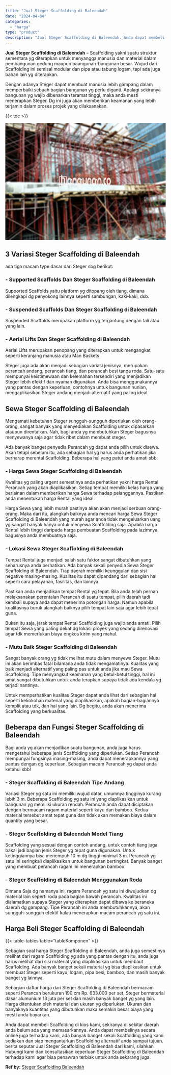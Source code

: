 ```yaml
---
title: "Jual Steger Scaffolding di Baleendah"
date: "2024-04-04"
categories: 
  - "harga"
type: "product"
description: "Jual Steger Scaffolding di Baleendah. Anda dapat membeli Scaffolding di kios kami, sekiranya di sekitar daerah anda belum ada yang memasarkannya. Anda dapat..."
---
```


**Jual Steger Scaffolding di Baleendah** – Scaffolding yakni suatu struktur sementara yg diterapkan untuk menyangga manusia dan material dalam pembangunan gedung maupun baangunan-bangunan besar. Wujud dari Scaffolding ini semisal modular dan pipa atau tabung logam, tapi ada juga bahan lain yg diterapkan.

Dengan adanya Steger dapat membuat manusia lebih gampang dalam memperbaiki sebuah bagian bangunan yg perlu diganti. Apalagi sekiranya bangunan yg wajib dibenarkan teramat tinggi, maka anda mesti menerapkan Steger. Dg ini juga akan memberikan keamanan yang lebih terjamin dalam proses projek yang dilaksanakan.

{{< toc >}}

![Jual Steger Scaffolding di Baleendah](/images/sewa-scaffolding-steger-23.png)

## 3 Variasi Steger Scaffolding di Baleendah

ada tiga macam type dasar dari Steger sbg berikut:

### \- Supported Scaffolds Dan Steger Scaffolding di Baleendah

Supported Scaffolds yaitu platform yg ditopang oleh tiang, dimana dilengkapi dg penyokong lainnya seperti sambungan, kaki-kaki, dsb.

### \- Suspended Scaffolds Dan Steger Scaffolding di Baleendah

Suspended Scaffolds merupakan platform yg tergantung dengan tali atau yang lain.

### \- Aerial Lifts Dan Steger Scaffolding di Baleendah

Aerial Lifts merupakan penopang yang diterapkan untuk mengangkat seperti keranjang manusia atau Man Baskets

Steger juga ada akan menjadi sebagian variasi jenisnya, merupakan perancah andang, perancah tiang, dan perancah besi tanpa roda. Satu-satu mempunyai keistimewaan dan kelemahan tersendiri yang menjadikan Steger lebih efektif dan nyaman digunakan. Anda bisa menggunakannya yang pantas dengan keperluan, contohnya untuk bangunan hunian, mengaplikasikan Steger andang menjadi alternatif yang paling ideal.

## Sewa Steger Scaffolding di Baleendah

Mengamati kebutuhan Steger sungguh-sungguh diperlukan oleh orang-orang, sangat banyak yang menyediakan Scaffolding untuk dipasarkan ataupun direntalkan. Nah, bagi anda yg membutuhkan Steger bagusnya menyewanya saja agar tidak ribet dalam membuat steger.

Ada banyak banget penyedia Perancah yg dapat anda pilih untuk disewa. Akan tetapi sebelum itu, ada sebagian hal yg harus anda perhatikan jika berharap merental Scaffolding. Beberapa hal yang patut anda amati sbb:

### \- Harga Sewa Steger Scaffolding di Baleendah

Kwalitas yg paling urgent semestinya anda perhatikan yakni harga Rental Perancah yang akan diaplikasikan. Setiap tempat memiliki kelas harga yang berlainan dalam memberikan harga Sewa terhadap pelanggannya. Pastikan anda menentukan harga Rental yang ideal.

Harga Sewa yang lebih murah pastinya akan akan menjadi serbuan orang-orang. Maka dari itu, alangkah baiknya anda mencari harga Sewa Steger Scaffolding di Baleendah yang murah agar anda tidak mengeluarkan uang yg sangat banyak hanya untuk menyewa Scaffolding saja. Apabila harga Rental lebih tinggi daripada harga pembuatan Scaffolding pada lazimnya, bagusnya anda membuatnya saja.

### \- Lokasi Sewa Steger Scaffolding di Baleendah

Tempat Rental juga menjadi salah satu faktor sangat dibutuhkan yang seharusnya anda perhatikan. Ada banyak sekali penyedia Sewa Steger Scaffolding di Baleendah. Tiap daerah memiliki keunggulan dan sisi negative masing-masing. Kualitas itu dapat dipandang dari sebagian hal seperti cara pelayanan, fasilitas, dan lainnya.

Pastikan anda menjadikan tempat Rental yg tepat. Bila anda telah pernah melaksanakan perentalan Perancah di suatu tempat, pilih daerah tadi kembali supaya anda dapat menerima potongan harga. Namun apabila kualitasnya buruk alangkah baiknya pilih tempat lain saja agar lebih tepat guna.

Bukan itu saja, jarak tempat Rental Scaffolding juga wajib anda amati. Pilih tempat Sewa yang paling dekat dg lokasi proyek yang sedang direnovasi agar tdk memerlukan biaya ongkos kirim yang mahal.

### \- Mutu Baik Steger Scaffolding di Baleendah

Sangat banyak orang yg tidak melihat mutu dalam menyewa Steger. Mutu ini akan berimbas fatal bilamana anda tidak mengamatinya. Kualitas yang baik menjadi alternatif yang paling pas untuk anda jika mau Sewa Scaffolding. Tipe menyangkut keamanan yang betul-betul tinggi, hal ini amat sangat dibutuhkan untuk anda terapkan supaya tidak ada kendala yg terjadi nantinya.

Untuk memperhatikan kualitas Steger dapat anda lihat dari sebagian hal seperti kekokohan material yang diaplikasikan, apakah bagian-bagiannya komplit atau tdk, dan hal yang lain. Dg begitu, anda akan menerima Scaffolding yang berkualitas.

## Beberapa dan Fungsi Steger Scaffolding di Baleendah

Bagi anda yg akan menjadikan suatu bangunan, anda juga harus mengetahui beberapa jenis Scaffolding yang diperlukan. Setiap Perancah mempunyai fungsinya masing-masing, anda dapat menerapkannya yang pantas dengan dg keperluan. Sebagian macam Perancah yg dapat anda ketahui sbb!

### \- Steger Scaffolding di Baleendah Tipe Andang

Variasi Steger yg satu ini memiliki wujud datar, umumnya tingginya kurang lebih 3 m. Beberapa Scaffolding yg satu ini yang diaplikasikan untuk bangunan yg memiliki ukuran rendah. Perancah anda dapat diciptakan dengan bermacam ragam material seperti kayu dan bamboo. Kedua material tersebut amat tepat guna dan tidak akan memakan biaya dalam quantity yang besar.

### \- Steger Scaffolding di Baleendah Model Tiang

Scaffolding yang sesuai dengan contoh andang, untuk contoh tiang juga bakal jadi bagian jenis Steger yg tepat guna digunakan. Untuk ketinggiannya bisa menempuh 10 m dg tinggi minimal 3 m. Perancah yg satu ini seringkali diaplikasikan untuk bangunan bertingkat. Banyak banget yang membuat perancah ragam ini menerapkan bamboo.

### \- Steger Scaffolding di Baleendah Menggunakan Roda

Dimana Saja dg namanya ini, ragam Perancah yg satu ini diwujudkan dg material lain seperti roda pada bagian bawah perancah. Kwalitas ini dialamatkan supaya Steger yang diterapkan dapat dibawa ke beraneka daerah dg gampang. Tipe Perancah ini anda membutuhkannya, akan sungguh-sungguh efektif kalau menerapkan macam perancah yg satu ini.

## Harga Beli Steger Scaffolding di Baleendah

{{< table-tables table="tableKomponen" >}}

Sebagian soal harga Steger Scaffolding di Baleendah, anda juga semestinya melihat dari ragam Scaffolding yg ada yang pantas dengan itu, anda juga harus melihat dari sisi material yang diaplikasikan untuk membaut Scaffolding. Ada banyak banget sekali material yg bisa diaplikasikan untuk membuat Steger seperti kayu, logam, pipa besi, bamboo, dan masih banyak banget yg lainnya.

Sebagian daftar harga dari Steger Scaffolding di Baleendah bermacam seperti Perancah berukuran 190 cm Rp. 633.000 per set, Steger bermaterial dasar alumunium 13 juta per set dan masih banyak banget yg yang lain. Harga ditentukan oleh material dan ukuran yg diperlukan. Ukuran dan banyaknya kuantitas yang dibutuhkan maka semakin besar biaya yang mesti anda bayarkan.

Anda dapat membeli Scaffolding di kios kami, sekiranya di sekitar daerah anda belum ada yang memasarkannya. Anda dapat membelinya secara online juga terhadap kami, ada banyak banget sekali Scaffolding yang kami sediakan dan siap mengantarkan Scaffolding alternatif anda sampai tujuan. berita seputar Jual Steger Scaffolding di Baleendah dari kami, silahkan Hubungi kami dan konsultasikan keperluan Steger Scaffolding di Baleendah terhadap kami agar bisa penawran terbiak untuk anda sekarang juga.

**Ref by:** [Steger Scaffolding Baleendah](https://id.wikipedia.org/wiki/Steger)
